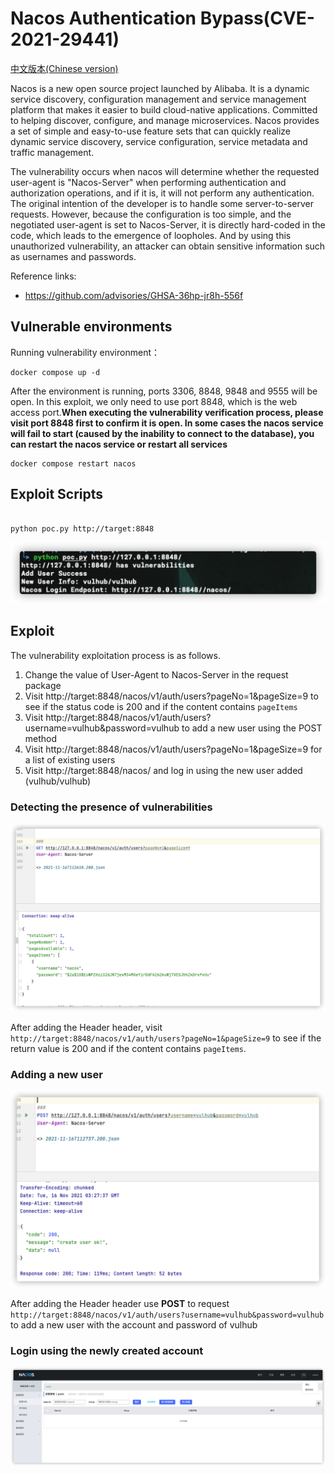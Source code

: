 # Nacos Authentication Bypass(CVE-2021-29441)

[中文版本(Chinese version)](README.zh-cn.md)

Nacos is a new open source project launched by Alibaba. It is a dynamic service discovery, configuration management and service management platform that makes it easier to build cloud-native applications. Committed to helping discover, configure, and manage microservices. Nacos provides a set of simple and easy-to-use feature sets that can quickly realize dynamic service discovery, service configuration, service metadata and traffic management.

The vulnerability occurs when nacos will determine whether the requested user-agent is "Nacos-Server" when performing authentication and authorization operations, and if it is, it will not perform any authentication. The original intention of the developer is to handle some server-to-server requests. However, because the configuration is too simple, and the negotiated user-agent is set to Nacos-Server, it is directly hard-coded in the code, which leads to the emergence of loopholes. And by using this unauthorized vulnerability, an attacker can obtain sensitive information such as usernames and passwords.

Reference links:

- https://github.com/advisories/GHSA-36hp-jr8h-556f

## Vulnerable environments

Running vulnerability environment：

```shell
docker compose up -d
```

After the environment is running, ports 3306, 8848, 9848 and 9555 will be open. In this exploit, we only need to use port 8848, which is the web access port.**When executing the vulnerability verification process, please visit port 8848 first to confirm it is open. In some cases the nacos service will fail to start (caused by the inability to connect to the database), you can restart the nacos service or restart all services**

```shell
docker compose restart nacos

```

## Exploit Scripts

```shell

python poc.py http://target:8848

```

![](poc.png)

## Exploit

The vulnerability exploitation process is as follows.

1. Change the value of User-Agent to Nacos-Server in the request package
2. Visit http://target:8848/nacos/v1/auth/users?pageNo=1&pageSize=9 to see if the status code is 200 and if the content contains `pageItems`
3. Visit http://target:8848/nacos/v1/auth/users?username=vulhub&password=vulhub to add a new user using the POST method
4. Visit http://target:8848/nacos/v1/auth/users?pageNo=1&pageSize=9 for a list of existing users
5. Visit http://target:8848/nacos/ and log in using the new user added (vulhub/vulhub)

### Detecting the presence of vulnerabilities

![](1.png)

After adding the Header header, visit `http://target:8848/nacos/v1/auth/users?pageNo=1&pageSize=9` to see if the return value is 200 and if the content contains `pageItems`.

### Adding a new user

![](2.png)

After adding the Header header use **POST** to request `http://target:8848/nacos/v1/auth/users?username=vulhub&password=vulhub` to add a new user with the account and password of vulhub

### Login using the newly created account

![](3.png)
